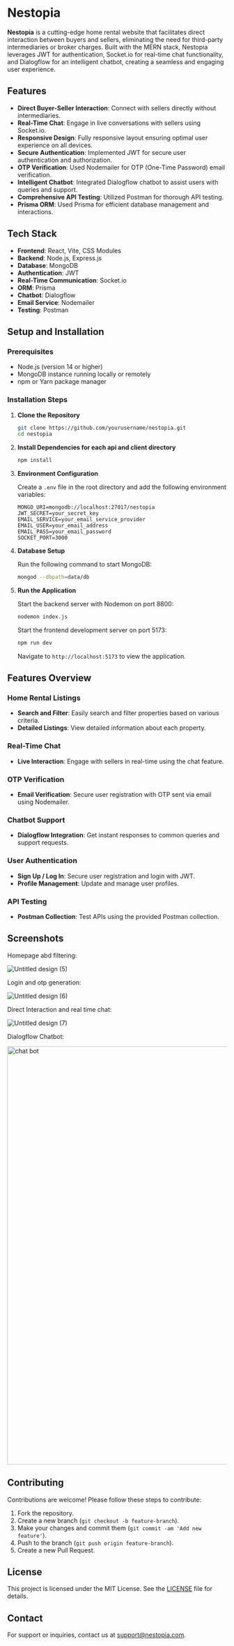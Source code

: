 # Nestopia

**Nestopia** is a cutting-edge home rental website that facilitates direct interaction between buyers and sellers, eliminating the need for third-party intermediaries or broker charges. Built with the MERN stack, Nestopia leverages JWT for authentication, Socket.io for real-time chat functionality, and Dialogflow for an intelligent chatbot, creating a seamless and engaging user experience.

## Features

- **Direct Buyer-Seller Interaction**: Connect with sellers directly without intermediaries.
- **Real-Time Chat**: Engage in live conversations with sellers using Socket.io.
- **Responsive Design**: Fully responsive layout ensuring optimal user experience on all devices.
- **Secure Authentication**: Implemented JWT for secure user authentication and authorization.
- **OTP Verification**: Used Nodemailer for OTP (One-Time Password) email verification.
- **Intelligent Chatbot**: Integrated Dialogflow chatbot to assist users with queries and support.
- **Comprehensive API Testing**: Utilized Postman for thorough API testing.
- **Prisma ORM**: Used Prisma for efficient database management and interactions.

## Tech Stack

- **Frontend**: React, Vite, CSS Modules
- **Backend**: Node.js, Express.js
- **Database**: MongoDB
- **Authentication**: JWT
- **Real-Time Communication**: Socket.io
- **ORM**: Prisma
- **Chatbot**: Dialogflow
- **Email Service**: Nodemailer
- **Testing**: Postman

## Setup and Installation

### Prerequisites

- Node.js (version 14 or higher)
- MongoDB instance running locally or remotely
- npm or Yarn package manager

### Installation Steps

1. **Clone the Repository**

    ```bash
    git clone https://github.com/yourusername/nestopia.git
    cd nestopia
    ```

2. **Install Dependencies for each api and client directory**

    ```bash
    npm install
    ```

3. **Environment Configuration**

    Create a `.env` file in the root directory and add the following environment variables:

    ```env
    MONGO_URI=mongodb://localhost:27017/nestopia
    JWT_SECRET=your_secret_key
    EMAIL_SERVICE=your_email_service_provider
    EMAIL_USER=your_email_address
    EMAIL_PASS=your_email_password
    SOCKET_PORT=3000
    ```

4. **Database Setup**

    Run the following command to start MongoDB:

    ```bash
    mongod --dbpath=data/db
    ```

5. **Run the Application**

    Start the backend server with Nodemon on port 8800:

    ```bash
    nodemon index.js
    ```

    Start the frontend development server on port 5173:

    ```bash
    npm run dev
    ```

    Navigate to `http://localhost:5173` to view the application.

## Features Overview

### Home Rental Listings

- **Search and Filter**: Easily search and filter properties based on various criteria.
- **Detailed Listings**: View detailed information about each property.

### Real-Time Chat

- **Live Interaction**: Engage with sellers in real-time using the chat feature.

### OTP Verification

- **Email Verification**: Secure user registration with OTP sent via email using Nodemailer.

### Chatbot Support

- **Dialogflow Integration**: Get instant responses to common queries and support requests.

### User Authentication

- **Sign Up / Log In**: Secure user registration and login with JWT.
- **Profile Management**: Update and manage user profiles.

### API Testing

- **Postman Collection**: Test APIs using the provided Postman collection.

## Screenshots
Homepage abd filtering:

![Untitled design (5)](https://github.com/user-attachments/assets/16665a39-065e-4eca-8f0f-e9e00d917723)

Login and otp generation:

![Untitled design (6)](https://github.com/user-attachments/assets/29c04af3-7f7f-4f86-975c-d620280655ce)

Direct Interaction and real time chat:

![Untitled design (7)](https://github.com/user-attachments/assets/7c08f19d-8bd4-4ebc-805f-1e3fefd40dc6)

Dialogflow Chatbot:

<img width="959" alt="chat bot" src="https://github.com/user-attachments/assets/5a64f163-4eba-4858-896f-eeeabd6348d5">


## Contributing

Contributions are welcome! Please follow these steps to contribute:

1. Fork the repository.
2. Create a new branch (`git checkout -b feature-branch`).
3. Make your changes and commit them (`git commit -am 'Add new feature'`).
4. Push to the branch (`git push origin feature-branch`).
5. Create a new Pull Request.

## License

This project is licensed under the MIT License. See the [LICENSE](LICENSE) file for details.

## Contact

For support or inquiries, contact us at [support@nestopia.com](mailto:anushka.goswami2520@gmail.com).
